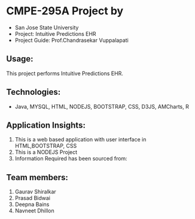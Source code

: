 CMPE-295A Project by 
================

- San Jose State University
- Project: Intuitive Predictions EHR
- Project Guide: Prof.Chandrasekar Vuppalapati

Usage:
-----
This project performs Intuitive Predictions EHR.

Technologies: 
-------------
- Java, MYSQL, HTML, NODEJS, BOOTSTRAP, CSS, D3JS, AMCharts, R

Application Insights:
---------------------
1. This is a web based application with user interface in HTML,BOOTSTRAP, CSS
2. This is a NODEJS Project
3. Information Required has been sourced from: 

Team members:
-------------
1. Gaurav Shiralkar
2. Prasad Bidwai
3. Deepna Bains
4. Navneet Dhillon
